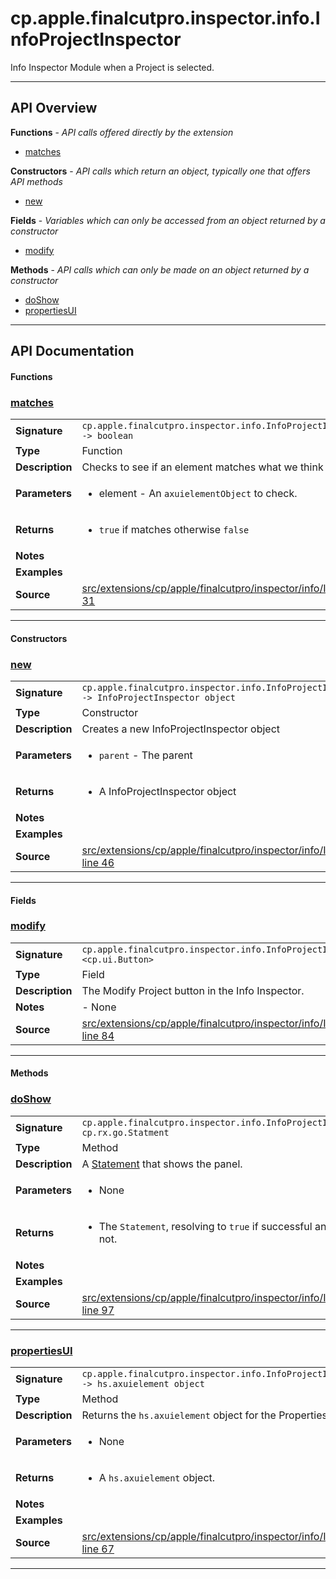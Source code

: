 # cp.apple.finalcutpro.inspector.info.InfoProjectInspector

Info Inspector Module when a Project is selected.

---

## API Overview
**Functions** - _API calls offered directly by the extension_
 * [matches](#matches)

**Constructors** - _API calls which return an object, typically one that offers API methods_
 * [new](#new)

**Fields** - _Variables which can only be accessed from an object returned by a constructor_
 * [modify](#modify)

**Methods** - _API calls which can only be made on an object returned by a constructor_
 * [doShow](#doshow)
 * [propertiesUI](#propertiesui)


---

## API Documentation

#### Functions


### [matches](#matches)

|                                             |                                                                                     |
| --------------------------------------------|-------------------------------------------------------------------------------------|
| **Signature**                               | `cp.apple.finalcutpro.inspector.info.InfoProjectInspector.matches(element) -> boolean`                                                                    |
| **Type**                                    | Function                                                                     |
| **Description**                             | Checks to see if an element matches what we think it should be.                                                                     |
| **Parameters**                              | <ul><li>element - An `axuielementObject` to check.</li></ul> |
| **Returns**                                 | <ul><li>`true` if matches otherwise `false`</li></ul>          |
| **Notes**                                   | <ul></ul> |
| **Examples**                                | <ul></ul> |
| **Source**                                  | [src/extensions/cp/apple/finalcutpro/inspector/info/InfoProjectInspector.lua line 31](https://github.com/CommandPost/CommandPost/blob/develop/src/extensions/cp/apple/finalcutpro/inspector/info/InfoProjectInspector.lua#L31) |

---

#### Constructors


### [new](#new)

|                                             |                                                                                     |
| --------------------------------------------|-------------------------------------------------------------------------------------|
| **Signature**                               | `cp.apple.finalcutpro.inspector.info.InfoProjectInspector.new(parent) -> InfoProjectInspector object`                                                                    |
| **Type**                                    | Constructor                                                                     |
| **Description**                             | Creates a new InfoProjectInspector object                                                                     |
| **Parameters**                              | <ul><li>`parent`     - The parent</li></ul> |
| **Returns**                                 | <ul><li>A InfoProjectInspector object</li></ul>          |
| **Notes**                                   | <ul></ul> |
| **Examples**                                | <ul></ul> |
| **Source**                                  | [src/extensions/cp/apple/finalcutpro/inspector/info/InfoProjectInspector.lua line 46](https://github.com/CommandPost/CommandPost/blob/develop/src/extensions/cp/apple/finalcutpro/inspector/info/InfoProjectInspector.lua#L46) |

---

#### Fields


### [modify](#modify)

|                                             |                                                                                     |
| --------------------------------------------|-------------------------------------------------------------------------------------|
| **Signature**                               | `cp.apple.finalcutpro.inspector.info.InfoProjectInspector.modify <cp.ui.Button>`                                                                    |
| **Type**                                    | Field                                                                     |
| **Description**                             | The Modify Project button in the Info Inspector.                                                                     |
| **Notes**                                   | - None |
| **Source**                                  | [src/extensions/cp/apple/finalcutpro/inspector/info/InfoProjectInspector.lua line 84](https://github.com/CommandPost/CommandPost/blob/develop/src/extensions/cp/apple/finalcutpro/inspector/info/InfoProjectInspector.lua#L84) |

---

#### Methods


### [doShow](#doshow)

|                                             |                                                                                     |
| --------------------------------------------|-------------------------------------------------------------------------------------|
| **Signature**                               | `cp.apple.finalcutpro.inspector.info.InfoProjectInspector:doShow() -> cp.rx.go.Statment`                                                                    |
| **Type**                                    | Method                                                                     |
| **Description**                             | A [Statement](cp.rx.go.Statement.md) that shows the panel.                                                                     |
| **Parameters**                              | <ul><li>None</li></ul> |
| **Returns**                                 | <ul><li>The `Statement`, resolving to `true` if successful and sending an error if not.</li></ul>          |
| **Notes**                                   | <ul></ul> |
| **Examples**                                | <ul></ul> |
| **Source**                                  | [src/extensions/cp/apple/finalcutpro/inspector/info/InfoProjectInspector.lua line 97](https://github.com/CommandPost/CommandPost/blob/develop/src/extensions/cp/apple/finalcutpro/inspector/info/InfoProjectInspector.lua#L97) |

---


### [propertiesUI](#propertiesui)

|                                             |                                                                                     |
| --------------------------------------------|-------------------------------------------------------------------------------------|
| **Signature**                               | `cp.apple.finalcutpro.inspector.info.InfoProjectInspector:propertiesUI() -> hs.axuielement object`                                                                    |
| **Type**                                    | Method                                                                     |
| **Description**                             | Returns the `hs.axuielement` object for the Properties UI.                                                                     |
| **Parameters**                              | <ul><li>None</li></ul> |
| **Returns**                                 | <ul><li>A `hs.axuielement` object.</li></ul>          |
| **Notes**                                   | <ul></ul> |
| **Examples**                                | <ul></ul> |
| **Source**                                  | [src/extensions/cp/apple/finalcutpro/inspector/info/InfoProjectInspector.lua line 67](https://github.com/CommandPost/CommandPost/blob/develop/src/extensions/cp/apple/finalcutpro/inspector/info/InfoProjectInspector.lua#L67) |

---

